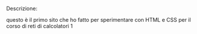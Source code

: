 Descrizione:

questo è il primo sito che ho fatto per sperimentare con HTML e CSS per il corso di reti di calcolatori 1 
